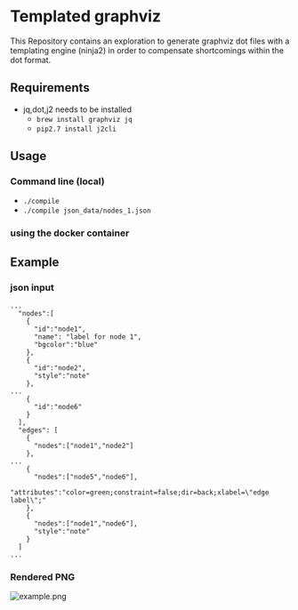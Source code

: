 # Templated graphviz

This Repository contains an exploration to generate graphviz dot files
with a templating engine (ninja2) in order to compensate shortcomings within the dot format.

## Requirements
* jq,dot,j2 needs to be installed
  * `brew install graphviz jq`
  * `pip2.7 install j2cli`

## Usage

### Command line (local)
* `./compile` 
* `./compile json_data/nodes_1.json` 

### using the docker container

## Example

### json input
```
...
  "nodes":[
    {
      "id":"node1",
      "name": "label for node 1",
      "bgcolor":"blue"
    },
    {
      "id":"node2",
      "style":"note"
    },
...
    {
      "id":"node6"
    }
  ],
  "edges": [
    {
      "nodes":["node1","node2"]
    },
...
    {
      "nodes":["node5","node6"],
      "attributes":"color=green;constraint=false;dir=back;xlabel=\"edge label\";"
    },
    {
      "nodes":["node1","node6"],
      "style":"note"
    }
  ]
...
```

### Rendered PNG

![example.png](rendering/example.png)

